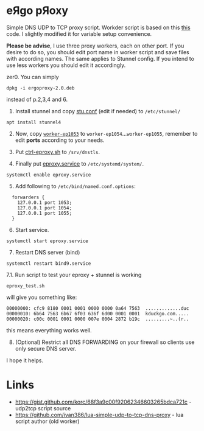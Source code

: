 # eЯgo pЯoxy
Simple DNS UDP to TCP proxy script. 
Workder script is based on this [this](https://gist.github.com/korc/68f3a9c00f92062346603265bdca721c) code. I slightly modified it for variable setup convenience.

**Please be advise**, I use three proxy workers, each on other port. If you desire to do so, you should edit port name in worker script and save files with according names. The same applies to Stunnel config. If you intend to use less workers you should edit it accordingly. 

zer0. You can simply
```
dpkg -i ergoproxy-2.0.deb
```
instead of p.2,3,4 and 6.

1. Install stunnel and copy [stu.conf](https://github.com/p0rc0jet/ergoproxy/blob/master/stu.conf) (edit if needed) to `/etc/stunnel/`
```
apt install stunnel4
```

2. Now, copy [`worker-ep1053`](https://raw.githubusercontent.com/p0rc0jet/ergoproxy/master/worker-ep1053) to `worker-ep1054`...`worker-ep1055`, remember to edit **ports** according to your needs.<br>


3. Put [ctrl-eproxy.sh](https://github.com/p0rc0jet/ergoproxy/blob/master/ctrl-eproxy.sh) to `/srv/dnstls`.

4. Finally put [eproxy.service](https://github.com/p0rc0jet/ergoproxy/blob/master/eproxy.service) to `/etc/systemd/system/`.
```
systemctl enable eproxy.service
```

5. Add following to `/etc/bind/named.conf.options`:
```
  forwarders {
    127.0.0.1 port 1053;
    127.0.0.1 port 1054;
    127.0.0.1 port 1055;
  }
```

6. Start service.
```
systemctl start eproxy.service
```

7. Restart DNS server (bind)
```
systemctl restart bind9.service
```
7.1. Run script to test your eproxy + stunnel is working
```
eproxy_test.sh
```
will give you something like:
```
00000000: cfc9 8180 0001 0001 0000 0000 0a64 7563  .............duc
00000010: 6b64 7563 6b67 6f03 636f 6d00 0001 0001  kduckgo.com.....
00000020: c00c 0001 0001 0000 007e 0004 2872 b19c  .........~..(r..
```
this means everything works well.

8. (Optional) Restrict all DNS FORWARDING on your firewall so clients use only secure DNS server.

I hope it helps.

# Links
- https://gist.github.com/korc/68f3a9c00f92062346603265bdca721c - udp2tcp script source
- https://github.com/ivan386/lua-simple-udp-to-tcp-dns-proxy - lua script author (old worker)
